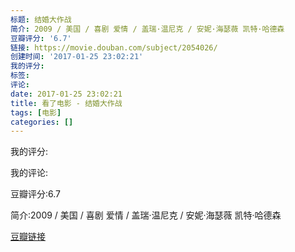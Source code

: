 ```yaml
---
标题: 结婚大作战
简介: 2009 / 美国 / 喜剧 爱情 / 盖瑞·温尼克 / 安妮·海瑟薇 凯特·哈德森
豆瓣评分: '6.7'
链接: https://movie.douban.com/subject/2054026/
创建时间: '2017-01-25 23:02:21'
我的评分:
标签:
评论:
date: 2017-01-25 23:02:21
title: 看了电影 - 结婚大作战
tags: [电影]
categories: []
---
```


我的评分:

我的评论:

豆瓣评分:6.7

简介:2009 / 美国 / 喜剧 爱情 / 盖瑞·温尼克 / 安妮·海瑟薇 凯特·哈德森

[豆瓣链接](https://movie.douban.com/subject/2054026/)

